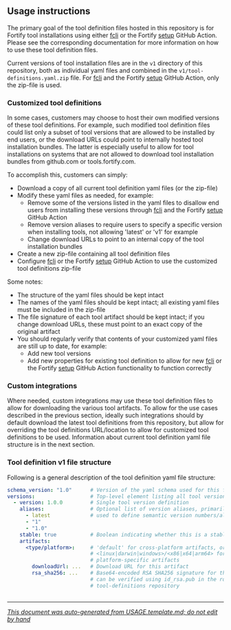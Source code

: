 
<!-- START-INCLUDE:repo-usage.md -->

## Usage instructions

The primary goal of the tool definition files hosted in this repository is for Fortify tool installations using either [fcli](https://github.com/fortify/fcli) or the Fortify [setup](https://github.com/fortify/github-action/?tab=readme-ov-file#fortifygithub-actionsetup) GitHub Action. Please see the corresponding documentation for more information on how to use these tool definition files. 

Current versions of tool installation files are in the `v1` directory of this repository, both as individual yaml files and combined in the `v1/tool-definitions.yaml.zip` file. For [fcli](https://github.com/fortify/fcli) and the Fortify [setup](https://github.com/fortify/github-action/?tab=readme-ov-file#fortifygithub-actionsetup) GitHub Action, only the zip-file is used.

### Customized tool definitions

In some cases, customers may choose to host their own modified versions of these tool definitions. For example, such modified tool definition files could list only a subset of tool versions that are allowed to be installed by end users, or the download URLs could point to internally hosted tool installation bundles. The latter is especially useful to allow for tool installations on systems that are not allowed to download tool installation bundles from github.com or tools.fortify.com.

To accomplish this, customers can simply:
* Download a copy of all current tool definition yaml files (or the zip-file)
* Modify these yaml files as needed, for example:
    * Remove some of the versions listed in the yaml files to disallow end users from installing these versions through [fcli](https://github.com/fortify/fcli) and the Fortify [setup](https://github.com/fortify/github-action/?tab=readme-ov-file#fortifygithub-actionsetup) GitHub Action
    * Remove version aliases to require users to specify a specific version when installing tools, not allowing 'latest' or 'v1' for example
    * Change download URLs to point to an internal copy of the tool installation bundles
* Create a new zip-file containing all tool definition files
* Configure [fcli](https://github.com/fortify/fcli) or the Fortify [setup](https://github.com/fortify/github-action/?tab=readme-ov-file#fortifygithub-actionsetup) GitHub Action to use the customized tool definitions zip-file
    
Some notes:
* The structure of the yaml files should be kept intact
* The names of the yaml files should be kept intact; all existing yaml files must be included in the zip-file
* The file signature of each tool artifact should be kept intact; if you change download URLs, these must point to an exact copy of the original artifact
* You should regularly verify that contents of your customized yaml files are still up to date, for example:
    * Add new tool versions
    * Add new properties for existing tool definition to allow for new [fcli](https://github.com/fortify/fcli) or the Fortify [setup](https://github.com/fortify/github-action/?tab=readme-ov-file#fortifygithub-actionsetup) GitHub Action functionality to function correctly
    
### Custom integrations

Where needed, custom integrations may use these tool definition files to allow for downloading the various tool artifacts. To allow for the use cases described in the previous section, ideally such integrations should by default download the latest tool definitions from this repository, but allow for overriding the tool definitions URL/location to allow for customized tool definitions to be used. Information about current tool definition yaml file structure is in the next section.

### Tool definition v1 file structure

Following is a general description of the tool definition yaml file structure:

```yaml
schema_version: "1.0"      # Version of the yaml schema used for this file
versions:                  # Top-level element listing all tool versions
  - version: 1.0.0         # Single tool version definition
    aliases:               # Optional list of version aliases, primarily
      - latest             # used to define semantic version numbers/aliases
      - "1"
      - "1.0"
    stable: true           # Boolean indicating whether this is a stable version
    artifacts:
      <type/platform>:     # 'default' for cross-platform artifacts, or
                           # <linux|darwin|windows>/<x86|x64|arm64> for
                           # platform-specific artifacts
        downloadUrl: ...   # Download URL for this artifact
        rsa_sha256: ...    # Base64-encoded RSA SHA256 signature for the artifact, 
                           # can be verified using id_rsa.pub in the root of the
                           # tool-definitions repository
                    
```


    

<!-- END-INCLUDE:repo-usage.md -->


---

*[This document was auto-generated from USAGE.template.md; do not edit by hand](https://github.com/fortify/shared-doc-resources/blob/main/USAGE.md)*
